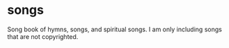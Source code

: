 # songs
Song book of hymns, songs, and spiritual songs.  I am only including songs that are not copyrighted.
